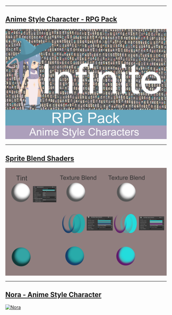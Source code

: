 
__________________________________________________________________________________________

## [Anime Style Character - RPG Pack](https://assetstore.unity.com/packages/slug/231440)
[![Nora](/assets/img/RPG_cover.png)](https://assetstore.unity.com/packages/slug/231440)

__________________________________________________________________________________________

## [Sprite Blend Shaders](https://assetstore.unity.com/packages/slug/231432)
[![Nora](/assets/img/TextureBlend2.png)](https://assetstore.unity.com/packages/slug/231432)

__________________________________________________________________________________________

## [Nora - Anime Style Character](https://assetstore.unity.com/packages/slug/210222)
[![Nora](https://assetstorev1-prd-cdn.unity3d.com/key-image/3d3e3206-f114-4df4-83ee-8a3713f28213.webp)](https://assetstore.unity.com/packages/slug/210222)









